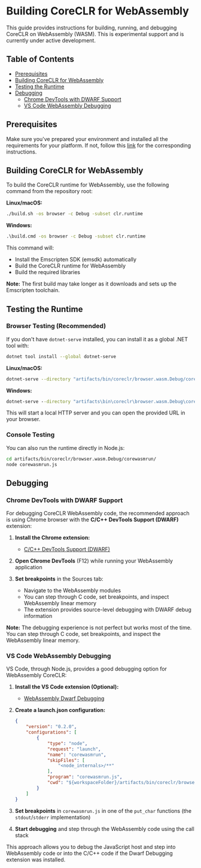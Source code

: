 # Building CoreCLR for WebAssembly

This guide provides instructions for building, running, and debugging CoreCLR on WebAssembly (WASM). This is experimental support and is currently under active development.

## Table of Contents

- [Prerequisites](#prerequisites)
- [Building CoreCLR for WebAssembly](#building-coreclr-for-webassembly)
- [Testing the Runtime](#testing-the-runtime)
- [Debugging](#debugging)
  - [Chrome DevTools with DWARF Support](#chrome-devtools-with-dwarf-support)
  - [VS Code WebAssembly Debugging](#vs-code-webassembly-debugging)

## Prerequisites

Make sure you've prepared your environment and installed all the requirements for your platform. If not, follow this [link](/docs/workflow/README.md#introduction) for the corresponding instructions.

## Building CoreCLR for WebAssembly

To build the CoreCLR runtime for WebAssembly, use the following command from the repository root:

**Linux/macOS:**
```bash
./build.sh -os browser -c Debug -subset clr.runtime
```

**Windows:**
```cmd
.\build.cmd -os browser -c Debug -subset clr.runtime
```

This command will:
- Install the Emscripten SDK (emsdk) automatically
- Build the CoreCLR runtime for WebAssembly
- Build the required libraries

**Note:** The first build may take longer as it downloads and sets up the Emscripten toolchain.

## Testing the Runtime

### Browser Testing (Recommended)

If you don't have `dotnet-serve` installed, you can install it as a global .NET tool with:

```bash
dotnet tool install --global dotnet-serve
```

**Linux/macOS:**
```bash
dotnet-serve --directory "artifacts/bin/coreclr/browser.wasm.Debug/corewasmrun"
```

**Windows:**
```cmd
dotnet-serve --directory "artifacts\bin\coreclr\browser.wasm.Debug\corewasmrun"
```

This will start a local HTTP server and you can open the provided URL in your browser.

### Console Testing

You can also run the runtime directly in Node.js:

```bash
cd artifacts/bin/coreclr/browser.wasm.Debug/corewasmrun/
node corewasmrun.js
```

## Debugging

### Chrome DevTools with DWARF Support

For debugging CoreCLR WebAssembly code, the recommended approach is using Chrome browser with the **C/C++ DevTools Support (DWARF)** extension:

1. **Install the Chrome extension:**
   - [C/C++ DevTools Support (DWARF)](https://chrome.google.com/webstore/detail/cc-devtools-support-dwar/odljcjlcidgdhcjhoijagojpnjcgocgd)

2. **Open Chrome DevTools** (F12) while running your WebAssembly application

3. **Set breakpoints** in the Sources tab:
   - Navigate to the WebAssembly modules
   - You can step through C code, set breakpoints, and inspect WebAssembly linear memory
   - The extension provides source-level debugging with DWARF debug information

**Note:** The debugging experience is not perfect but works most of the time. You can step through C code, set breakpoints, and inspect the WebAssembly linear memory.

### VS Code WebAssembly Debugging

VS Code, through Node.js, provides a good debugging option for WebAssembly CoreCLR:

1. **Install the VS Code extension (Optional):**
   - [WebAssembly Dwarf Debugging](https://marketplace.visualstudio.com/items?itemName=ms-vscode.wasm-dwarf-debugging)

2. **Create a launch.json configuration:**
   ```json
   {
       "version": "0.2.0",
       "configurations": [
           {
               "type": "node",
               "request": "launch",
               "name": "corewasmrun",
               "skipFiles": [
                   "<node_internals>/**"
               ],
               "program": "corewasmrun.js",
               "cwd": "${workspaceFolder}/artifacts/bin/coreclr/browser.wasm.Debug/corewasmrun/"
           }
       ]
   }
   ```

3. **Set breakpoints** in `corewasmrun.js` in one of the `put_char` functions (the `stdout`/`stderr` implementation)

4. **Start debugging** and step through the WebAssembly code using the call stack

This approach allows you to debug the JavaScript host and step into WebAssembly code or into the C/C++ code if the Dwarf Debugging extension was installed.
